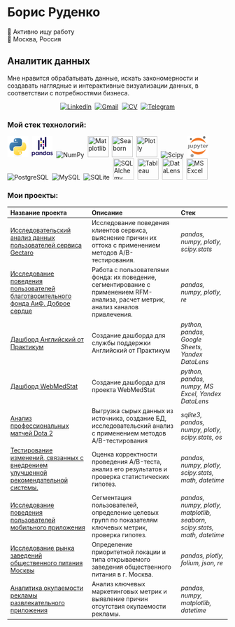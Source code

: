 # Борис Руденко
💼 Активно ищу работу  
📍 Москва, Россия  

## Аналитик данных 
Мне нравится обрабатывать данные, искать закономерности и создавать наглядные и интерактивные визуализации данных,  в соответствии с потребностями бизнеса. 
<br/>
<div align="center">
  <a href="https://linkedin.com/in/barudenko/"><img src="https://img.shields.io/badge/LinkedIn-0077b5?style=for-the-badge&logo=linkedin&logoColor=white" title="LinkedIn" alt="LinkedIn"/></a>&nbsp;
  <a href="mailto:barudenko@gmail.com"><img src="https://img.shields.io/badge/Gmail-DB4437?style=for-the-badge&logo=gmail&logoColor=white" title="Gmail" alt="Gmail"/></a>&nbsp;
  <a href="https://drive.google.com/file/d/1oHRwIPKgjlJlCn3jWXDX2I5Zl8MXkdOG/view"><img src="https://img.shields.io/badge/CV-0F9D58?style=for-the-badge&logo=googledocs&logoColor=white" title="CV" alt="CV"/></a>&nbsp;
  <a href="https://t.me/barudenko"><img src="https://img.shields.io/badge/Telegram-white?style=for-the-badge&logo=telegram&logoColor=229ED9" title="Telegram" alt="Telegram"/></a>
  
  
</div>

###  Мой стек технологий:
<div>
  <picture><img title="Python" alt="Python" width="48" height="48" src="https://raw.githubusercontent.com/devicons/devicon/master/icons/python/python-original.svg"/></picture>&nbsp;
  <picture><img title="Pandas" alt="Pandas" width="48" height="48" src="https://raw.githubusercontent.com/devicons/devicon/55609aa5bd817ff167afce0d965585c92040787a/icons/pandas/pandas-original-wordmark.svg"/></picture>&nbsp;
  <picture><img title="NumPy" alt="NumPy" width="48" height="48" src="https://user-images.githubusercontent.com/67586773/105040771-43887300-5a88-11eb-9f01-bee100b9ef22.png"/></picture>&nbsp;
  <picture><img title="Matplotlib" **alt="Matplotlib" width="48" height="48" src="https://upload.wikimedia.org/wikipedia/commons/0/01/Created_with_Matplotlib-logo.svg"/></picture>&nbsp;
  <picture><img title="Seaborn" **alt="Seaborn" width="48" height="48" src="https://cdn.worldvectorlogo.com/logos/seaborn-1.svg"/></picture>&nbsp;
  <picture><img title="Plotly" **alt="Plotly" width="48" height="48" src="https://cdn.icon-icons.com/icons2/2699/PNG/512/plot_ly_logo_icon_168902.png"/></picture>&nbsp;
  <picture><img title="Scipy" alt="Scipy" width="48" height="48" src="https://upload.wikimedia.org/wikipedia/commons/thumb/b/b2/SCIPY_2.svg/1200px-SCIPY_2.svg.png"/></picture>&nbsp;
  <picture><img title="Jupyter" alt="Jupyter" width="48" height="48" src="https://raw.githubusercontent.com/devicons/devicon/55609aa5bd817ff167afce0d965585c92040787a/icons/jupyter/jupyter-original-wordmark.svg"/></picture>&nbsp;
  <picture><img title="PostgreSQL" alt="PostgreSQL" width="48" height="48" src="https://cdn.worldvectorlogo.com/logos/postgresql.svg"/></picture>&nbsp;
  <picture><img title="MySQL" alt="MySQL" width="48" height="48" src="https://www.svgrepo.com/show/303251/mysql-logo.svg"/></picture>&nbsp;
  <picture><img title="SQLite" alt="SQLite" width="48" height="48" src="https://upload.wikimedia.org/wikipedia/commons/9/97/Sqlite-square-icon.svg"/></picture>&nbsp;
  <picture><img title="SQLAlchemy" **alt="SQLAlchemy" width="48" height="48" src="https://upload.wikimedia.org/wikipedia/commons/thumb/d/d7/SQLAlchemy.svg/512px-SQLAlchemy.svg.png"/></picture>&nbsp;
  <picture><img title="Tableau" **alt="Tableau" width="48" height="48" src="https://cdn.worldvectorlogo.com/logos/tableau-software.svg"/></picture>&nbsp;
  <picture><img title="DataLens" **alt="DataLens" width="48" height="48" src="https://i.imgur.com/0WuNcbv.png"/></picture>&nbsp;
  <picture><img title="MS Excel" **alt="MS Excel" width="48" height="48" src="https://upload.wikimedia.org/wikipedia/commons/thumb/7/73/Microsoft_Excel_2013-2019_logo.svg/587px-Microsoft_Excel_2013-2019_logo.svg.png"/></picture>&nbsp;
  
</div>

###  Мои проекты:
| Название проекта | Описание | Стек | 
| :----------------| :--------| :---------------------- |
| [Исследовательский анализ данных пользователей сервиса Gectaro](https://github.com/barudenko/projects/tree/main/gectaro_research) | Исследование поведения клиентов сервиса, выяснение причин их оттока с применением методов A/B-тестирования. | *pandas, numpy, plotly, scipy.stats* |  
| [Исследование поведения пользователей благотворительного фонда АиФ. Доброе сердце](https://github.com/barudenko/projects/tree/main/aif_kind_heart_research) | Работа с пользователями фонда: их поведение, сегментирование с применением RFM-анализа, расчет метрик, анализ каналов привлечения. | *pandas, numpy, plotly, re* |  
| [Дашборд Английский от Практикум](https://github.com/barudenko/projects/tree/main/practicum_english_dashboard) | Создание дашборда для службы поддержки Английский от Практикум | *python, pandas, Google Sheets, Yandex DataLens* |  
| [Дашборд WebMedStat](https://github.com/barudenko/projects/tree/main/webmedstat_dashboard) | Создание дашборда для проекта WebMedStat | *python, pandas, numpy, MS Excel, Yandex DataLens* |  
| [Анализ профессиональных матчей Dota 2](https://github.com/barudenko/projects/tree/main/dota_2_pro_matches_research) | Выгрузка сырых данных из источника, создание БД, исследовательский анализ с применением методов A/B-тестирования | *sqlite3, pandas, numpy, plotly, scipy.stats, os* |  
| [Тестирование изменений, связанных с внедрением улучшенной рекомендательной системы.](https://github.com/barudenko/projects/tree/main/ab_test_improved_recommendation_system) | Оценка корректности проведения A/B-теста, анализ его результатов и проверка статистических гипотез. | *pandas, numpy, plotly, scipy.stats, math, datetime* |  
| [Исследование поведения пользователей мобильного приложения](https://github.com/barudenko/projects/tree/main/research_of_mobile_app_users) | Сегментация пользователей, определение целевых групп по показателям ключевых метрик, проверка гипотез. | *pandas, numpy, plotly, matplotlib, seaborn, scipy.stats, math, datetime* |  
| [Исследование рынка заведений общественного питания Москвы](https://github.com/barudenko/projects/tree/main/moscow_public_catering_market_research) | Определение приоритетной локации и типа открываемого заведения общественного питания в г. Москва.  | *pandas, plotly, folium, json, re* |
| [Аналитика окупаемости рекламы развлекательного приложения](analytics_of_advertising_payback) | Анализ ключевых маркетинговых метрик и выявление причин отсутствия окупаемости рекламы. | *pandas, numpy, matplotlib, datetime* | 
